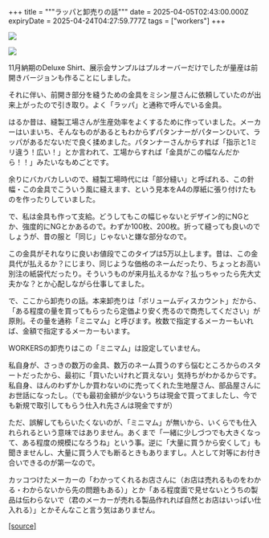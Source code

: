 +++
title = """ラッパと卸売りの話"""
date = 2025-04-05T02:43:00.000Z
expiryDate = 2025-04-24T04:27:59.777Z
tags = ["workers"]
+++
   

[![](https://blogger.googleusercontent.com/img/b/R29vZ2xl/AVvXsEiaF4KDr9LDdH7cTHoInxKJ1tlzSbesKTOXIOl1mzWtTtKPqk-LITmpmzeJS6-z7qJlEy5VX68RbSf4Jad2dSPcA0fRETNxDMfx2hWASPnj97Cnci9NJAM9rx5wezoISD-TyIsCah68VyIdnDNZ1KHE8wHoGJWVnAGBYIJmMBLYn-lUzJpAtjdtexrxAqc/s320/L1000380.JPG)](https://blogger.googleusercontent.com/img/b/R29vZ2xl/AVvXsEiaF4KDr9LDdH7cTHoInxKJ1tlzSbesKTOXIOl1mzWtTtKPqk-LITmpmzeJS6-z7qJlEy5VX68RbSf4Jad2dSPcA0fRETNxDMfx2hWASPnj97Cnci9NJAM9rx5wezoISD-TyIsCah68VyIdnDNZ1KHE8wHoGJWVnAGBYIJmMBLYn-lUzJpAtjdtexrxAqc/s9520/L1000380.JPG)

  

[![](https://blogger.googleusercontent.com/img/b/R29vZ2xl/AVvXsEgMYRVaoKl4J4S6KP-1_lAo8N47HiGAahpOkzKXJHcACnrxUl64gh8OWwWonxz5r9GVi_7YldOtoIA7nbUhXRvAzMA4qSFbl-bl5yOiNJwayFUeTXwbUDUjxpUl_4tunrEtTN3qg2pNuXMmboLVrWWIsv3DfZYKtD0hqcM6kbLixQhbYf6EBIfylociOZM/s320/L1000379.JPG)](https://blogger.googleusercontent.com/img/b/R29vZ2xl/AVvXsEgMYRVaoKl4J4S6KP-1_lAo8N47HiGAahpOkzKXJHcACnrxUl64gh8OWwWonxz5r9GVi_7YldOtoIA7nbUhXRvAzMA4qSFbl-bl5yOiNJwayFUeTXwbUDUjxpUl_4tunrEtTN3qg2pNuXMmboLVrWWIsv3DfZYKtD0hqcM6kbLixQhbYf6EBIfylociOZM/s9520/L1000379.JPG)

  

11月納期のDeluxe Shirt、展示会サンプルはプルオーバーだけでしたが量産は前開きバージョンも作ることにしました。

それに伴い、前開き部分を縫うための金具をミシン屋さんに依頼していたのが出来上がったので引き取り。よく「ラッパ」と通称で呼んでいる金具。

はるか昔は、縫製工場さんが生産効率をよくするために作っていました。メーカーはいまいち、そんなものがあるともわからずパタンナーがパターンひいて、ラッパがあるだないだで良く揉めました。パタンナーさんからすれば「指示と1ミリ違う！広い！」とか言われて、工場からすれば「金具がこの幅なんだから！！」みたいなもめごとです。

余りにバカバカしいので、縫製工場時代には「部分縫い」と呼ばれる、この針幅・この金具でこういう風に縫えます、という見本をA4の厚紙に張り付けたものを作ったりしていました。

で、私は金具も作って支給。どうしてもこの幅じゃないとデザイン的にNGとか、強度的にNGとかあるので。わずか100枚、200枚。折って縫っても良いのでしょうが、昔の服と「同じ」じゃないと嫌な部分なので。

この金具がそれなりに良いお値段でこのタイプは5万以上します。昔は、この金具代が払えるか？にじまり、同じような価格のネームだったり、ちょっとお高い別注の紙袋代だったり。そういうものが来月払えるかな？払っちゃったら先大丈夫かな？とか心配しながら仕事してました。

  

で、ここから卸売りの話。本来卸売りは「ボリュームディスカウント」だから、「ある程度の量を買ってもらったら定価より安く売るので商売してください」が原則。その量を通称「ミニマム」と呼びます。枚数で指定するメーカーもいれば、金額で指定するメーカーもいます。

WORKERSの卸売りはこの「ミニマム」は設定していません。

私自身が、さっきの数万の金具、数万のネーム買うのすら悩むところからのスタートだったから、最初に「買いたいけれど買えない」気持ちがわかるからです。私自身、ほんのわずかしか買わないのに売ってくれた生地屋さん、部品屋さんにお世話になったし。（でも最初金額が少ないうちは現金で買ってましたし、今でも新規で取引してもらう仕入れ先さんは現金ですが）

  

ただ、誤解してもらいたくないのが、「ミニマム」が無いから、いくらでも仕入れられるという意味ではありません。あくまで「一緒に少しづつでも大きくなって、ある程度の規模になろうね」という事。逆に「大量に買うから安くして」も聞きませんし、大量に買う人でも断るときもありますし。人として対等にお付き合いできるのが第一なので。

カッコつけたメーカーの「わかってくれるお店さんに（お店は売れるものをわかる・わからないから先の問題もある）」とか「ある程度面で見せないとうちの製品は伝わらないで（君のメーカーが売れる製品作れれば自然とお店はいっぱい仕入れる）」とかそんなこと言う気はありません。

[[source]](https://eworkers.blogspot.com/2025/04/blog-post.html)
